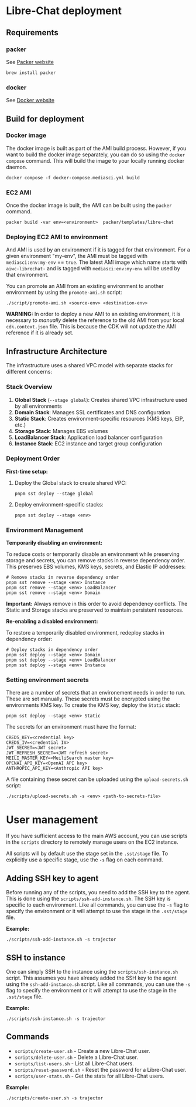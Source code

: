 # Libre-Chat deployment

## Requirements

### packer

See [Packer website](https://developer.hashicorp.com/packer)

```shell
brew install packer
```

### docker

See [Docker website](https://www.docker.com/)

## Build for deployment

### Docker image

The docker image is built as part of the AMI build process. However, if you want to
build the docker image separately, you can do so using the `docker compose` command.
This will build the image to your locally running docker daemon.

```shell
docker compose -f docker-compose.mediasci.yml build
```

### EC2 AMI

Once the docker image is built, the AMI can be built using the `packer` command.

```shell
packer build -var env=<environment>  packer/templates/libre-chat
```

### Deploying EC2 AMI to environment

And AMI is used by an environment if it is tagged for that environment. For a given environment
"my-env", the AMI must be tagged with `mediasci:env:my-env` == `true`. The latest AMI image which
name starts with `aiwc-librechat-` and is tagged with `mediasci:env:my-env` will be used by that
environment.

You can promote an AMI from an existing environment to another environment by using the
`promote-ami.sh` script:

```shell
./script/promote-ami.sh <source-env> <destination-env>
```

**WARNING:** In order to deploy a new AMI to an existing environment, it is necessary to *manually*
delete the reference to the old AMI from your local `cdk.context.json` file. This is because the
CDK will not update the AMI reference if it is already set. 

## Infrastructure Architecture

The infrastructure uses a shared VPC model with separate stacks for different concerns:

### Stack Overview

1. **Global Stack** (`--stage global`): Creates shared VPC infrastructure used by all environments
2. **Domain Stack**: Manages SSL certificates and DNS configuration  
3. **Static Stack**: Creates environment-specific resources (KMS keys, EIP, etc.)
4. **Storage Stack**: Manages EBS volumes
5. **LoadBalancer Stack**: Application load balancer configuration
6. **Instance Stack**: EC2 instance and target group configuration

### Deployment Order

**First-time setup:**

1. Deploy the Global stack to create shared VPC:
   ```shell
   pnpm sst deploy --stage global
   ```

2. Deploy environment-specific stacks:
   ```shell
   pnpm sst deploy --stage <env>
   ```

### Environment Management

**Temporarily disabling an environment:**

To reduce costs or temporarily disable an environment while preserving storage and secrets, you can
remove stacks in reverse dependency order. This preserves EBS volumes, KMS keys, secrets, and
Elastic IP addresses:

```shell
# Remove stacks in reverse dependency order
pnpm sst remove --stage <env> Instance
pnpm sst remove --stage <env> LoadBalancer
pnpm sst remove --stage <env> Domain
```

**Important:** Always remove in this order to avoid dependency conflicts. The Static and Storage stacks are preserved to maintain persistent resources.

**Re-enabling a disabled environment:**

To restore a temporarily disabled environment, redeploy stacks in dependency order:

```shell
# Deploy stacks in dependency order
pnpm sst deploy --stage <env> Domain
pnpm sst deploy --stage <env> LoadBalancer
pnpm sst deploy --stage <env> Instance
```

### Setting environment secrets

There are a number of secrets that an environement needs in order to run. These are set manually.
These secrets must be encrypted using the environments KMS key. To create the KMS key, deploy the
`Static` stack:

```shell
pnpm sst deploy --stage <env> Static
```

The secrets for an environment must have the format:

```shell
CREDS_KEY=<credential key>
CREDS_IV=<credential IV>
JWT_SECRET=<JWT secret>
JWT_REFRESH_SECRET=<JWT refresh secret>
MEILI_MASTER_KEY=<MeiliSearch master key>
OPENAI_API_KEY=<OpenAI API key>
ANTHROPIC_API_KEY=<Anthropic API key>
```

A file containing these secret can be uploaded using the `upload-secrets.sh` script:

```shell
./scripts/upload-secrets.sh -s <env> <path-to-secrets-file>
```

# User management

If you have sufficient access to the main AWS account, you can use scripts in the `scripts`
directory to remotely manage users on the EC2 instance.

All scripts will by default use the stage set in the `.sst/stage` file. To explicitly use
a specific stage, use the `-s` flag on each command.

## Adding SSH key to agent

Before running any of the scripts, you need to add the SSH key to the agent. This is done
using the `scripts/ssh-add-instance.sh`. The SSH key is specific to each environment.
Like all commands, you can use the `-s` flag to specify the environment or it will attempt
to use the stage in the `.sst/stage` file.

**Example:**

```shell
./scripts/ssh-add-instance.sh -s trajector
```

## SSH to instance

One can simply SSH to the instance using the `scripts/ssh-instance.sh` script. This assumes
you have already added the SSH key to the agent using the `ssh-add-instance.sh` script.
Like all commands, you can use the `-s` flag to specify the environment or it will attempt
to use the stage in the `.sst/stage` file.

**Example:**

```shell
./scripts/ssh-instance.sh -s trajector
```

## Commands

* `scripts/create-user.sh` - Create a new Libre-Chat user.
* `scripts/delete-user.sh` - Delete a Libre-Chat user.
* `scripts/list-users.sh` - List all Libre-Chat users.
* `scripts/reset-password.sh` - Reset the password for a Libre-Chat user.
* `scripts/user-stats.sh` - Get the stats for all Libre-Chat users.

**Example:**

```shell
./scripts/create-user.sh -s trajector
```
